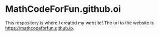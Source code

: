 # MathCodeForFun.github.oi
This respository is where I created my website! The url to the website is https://mathcodeforfun.github.io.
